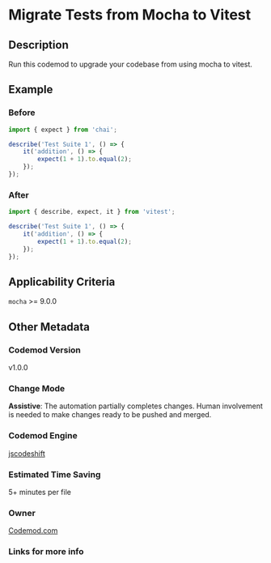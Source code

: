 # Migrate Tests from Mocha to Vitest

## Description

Run this codemod to upgrade your codebase from using mocha to vitest.

## Example

### Before

```ts
import { expect } from 'chai';

describe('Test Suite 1', () => {
	it('addition', () => {
		expect(1 + 1).to.equal(2);
	});
});
```

### After

```ts
import { describe, expect, it } from 'vitest';

describe('Test Suite 1', () => {
	it('addition', () => {
		expect(1 + 1).to.equal(2);
	});
});
```

## Applicability Criteria

`mocha` >= 9.0.0

## Other Metadata

### Codemod Version

v1.0.0

### Change Mode

**Assistive**: The automation partially completes changes. Human involvement is needed to make changes ready to be pushed and merged.

### **Codemod Engine**

[jscodeshift](https://github.com/facebook/jscodeshift)

### Estimated Time Saving

5+ minutes per file

### Owner

[Codemod.com](https://github.com/codemod-com)

### Links for more info
